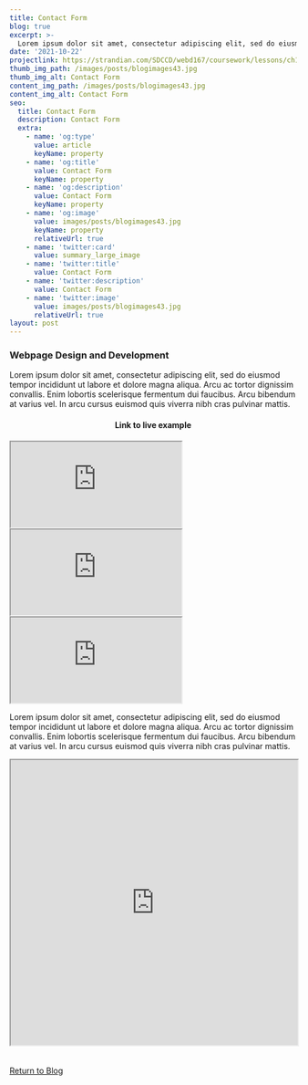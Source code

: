 ```yaml
---
title: Contact Form
blog: true
excerpt: >-
  Lorem ipsum dolor sit amet, consectetur adipiscing elit, sed do eiusmod tempor incididunt ut labore et dolore magna aliqua. Arcu ac tortor dignissim convallis. Enim lobortis scelerisque fermentum dui faucibus. Arcu bibendum at varius vel. In arcu cursus euismod quis viverra nibh cras pulvinar mattis.
date: '2021-10-22'
projectlink: https://strandian.com/SDCCD/webd167/coursework/lessons/ch13/email.php
thumb_img_path: /images/posts/blogimages43.jpg
thumb_img_alt: Contact Form
content_img_path: /images/posts/blogimages43.jpg
content_img_alt: Contact Form
seo:
  title: Contact Form
  description: Contact Form
  extra:
    - name: 'og:type'
      value: article
      keyName: property
    - name: 'og:title'
      value: Contact Form
      keyName: property
    - name: 'og:description'
      value: Contact Form
      keyName: property
    - name: 'og:image'
      value: images/posts/blogimages43.jpg
      keyName: property
      relativeUrl: true
    - name: 'twitter:card'
      value: summary_large_image
    - name: 'twitter:title'
      value: Contact Form
    - name: 'twitter:description'
      value: Contact Form
    - name: 'twitter:image'
      value: images/posts/blogimages43.jpg
      relativeUrl: true
layout: post
---
```


### Webpage Design and Development
Lorem ipsum dolor sit amet, consectetur adipiscing elit, sed do eiusmod tempor incididunt ut labore et dolore magna aliqua. Arcu ac tortor dignissim convallis. Enim lobortis scelerisque fermentum dui faucibus. Arcu bibendum at varius vel. In arcu cursus euismod quis viverra nibh cras pulvinar mattis.

<h4 align="center">
Link to live example
</h4>
<div id="hideweb1">
  <div class="thumbnail-container" title="Web Development Portfolio"><a href="https://strandian.com/SDCCD/webd167/coursework/lessons/ch13/email.php" target="_blank">
    <div class="thumbnail">
      <iframe src="https://strandian.com/SDCCD/webd167/coursework/lessons/ch13/email.php" onload="this.style.opacity = 1"></iframe>
    </div>
    </a> </div>
</div>
<div id="hideweb2">
  <div class="thumbnail-container" title="Web Development Portfolio"><a href="https://strandian.com/SDCCD/webd167/coursework/lessons/ch13/email.php" target="_blank">
    <div class="thumbnail">
      <iframe src="https://strandian.com/SDCCD/webd167/coursework/lessons/ch13/email.php" onload="this.style.opacity = 1"></iframe>
    </div>
    </a> </div>
</div>
<div id="hideweb3">
  <div class="thumbnail-container" title="Web Development Portfolio"><a href="https://strandian.com/SDCCD/webd167/coursework/lessons/ch13/email.php" target="_blank">
    <div class="thumbnail">
      <iframe src="https://strandian.com/SDCCD/webd167/coursework/lessons/ch13/email.php" onload="this.style.opacity = 1"></iframe>
    </div>
    </a> </div>
</div>

Lorem ipsum dolor sit amet, consectetur adipiscing elit, sed do eiusmod tempor incididunt ut labore et dolore magna aliqua. Arcu ac tortor dignissim convallis. Enim lobortis scelerisque fermentum dui faucibus. Arcu bibendum at varius vel. In arcu cursus euismod quis viverra nibh cras pulvinar mattis.

<iframe src="https://phpsandbox.io/e/x/28hxu?&layout=EditorPreview&iframeId=1cm7he676f&theme=dark&defaultPath=/&showExplorer=no&openedFiles=/index.php" style="display: block" loading="lazy" allow="accelerometer; autoplay; encrypted-media; gyroscope; picture-in-picture" height="500" width="100%"></iframe>

<br />
<br />
<a class="button" href="/blog/">
  Return to Blog
</a>

<script async src="https://cpwebassets.codepen.io/assets/embed/ei.js"></script>